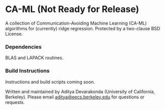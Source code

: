 # CA-ML (Not Ready for Release)
A collection of Communication-Avoiding Machine Learning (CA-ML) algorithms for (currently) ridge regression.
Protected by a two-clause BSD License.

### Dependencies
BLAS and LAPACK routines.

### Build Instructions
Instructions and build scripts coming soon.

Written and maintained by Aditya Devarakonda (University of California, Berkeley). Please email aditya@eecs.berkeley.edu for questions or requests.
